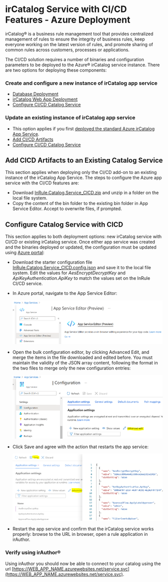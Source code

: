 # irCatalog Service with CI/CD Features - Azure Deployment

irCatalog® is a business rule management tool that provides centralized management of rules to ensure the integrity of business rules, keep everyone working on the latest version of rules, and promote sharing of common rules across customers, processes or applications.

The CI/CD solution requires a number of binaries and configuration parameters to be deployed to the Azure® irCatalog service instance. There are two options for deploying these components:

### Create and configure a new instance of irCatalog app service

* [Database Deployment](ircatalog-azure-db.md)
* [irCatalog Web App Deployment](ircatalog-azure-cicd.md)
* [Configure CI/CD Catalog Service](#configure-catalog-service-with-cicd)

### Update an existing instance of irCatalog app service

* This option applies if you first [deployed the standard Azure irCatalog App Service](https://github.com/InRule/AzureAppServices).
* [Add CI/CD Artifacts](#add-cicd-artifacts-to-an-existing-catalog-service)
* [Configure CI/CD Catalog Service](#configure-catalog-service-with-cicd)


## Add CICD Artifacts to an Existing Catalog Service

This section applies when deploying only the CI/CD add-on to an existing instance of the irCatalog App Service. The steps to configure the Azure app service with the CI/CD features are:

* Download [InRule.Catalog.Service_CICD.zip](../releases/InRule.Catalog.Service_CICD.zip) and unzip in a folder on the local file system.
* Copy the content of the bin folder to the existing bin folder in App Service Editor. Accept to overwrite files, if prompted.

## Configure Catalog Service with CICD

This section applies to both deployment options: new irCatalog service with CI/CD or existing irCatalog service.  Once either app service was created and the binaries deployed or updated, the configuration must be updated using [Azure portal](https://portal.azure.com): 
* Download the starter configuration file [InRule.Catalog.Service_CICD.config.json](../config/InRule.Catalog.Service_CICD.config.json) and save it to the local file system. Edit the values for *AesEncryptDecryptKey* and *ApiKeyAuthentication.ApiKey* to match the values set on the InRule CI/CD service.
* In Azure portal, navigate to the App Service Editor:

    ![Azure App Service Editor](../images/InRuleCICD_AzureAddOn1.png)
* Open the bulk configuration editor, by clicking Advanced Edit, and merge the items in the file downloaded and edited before.  You must maintain the validity of the JSON array content, following the format in the two files to merge only the new configuration entries:

    ![Azure App Service Editor](../images/InRuleCICD_AzureAddOn2.png)
* Click Save and agree with the action that restarts the app service:

    ![Azure App Service Editor](../images/InRuleCICD_AzureAddOn3.png)
* Restart the app service and confirm that the irCatalog service works properly: browse to the URL in browser, open a rule application in irAuthor.

### Verify using irAuthor®
Using irAuthor you should now be able to connect to your catalog using the url [https://WEB_APP_NAME.azurewebsites.net/service.svc](https://WEB_APP_NAME.azurewebsites.net/service.svc).